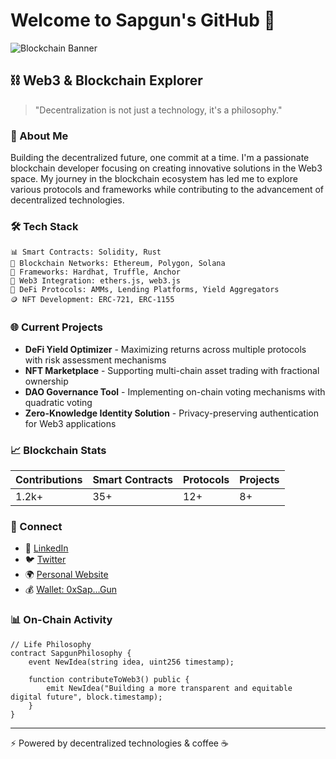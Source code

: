 # Welcome to Sapgun's GitHub 🚀

![Blockchain Banner](https://via.placeholder.com/800x200?text=Blockchain+Developer)

## ⛓️ Web3 & Blockchain Explorer

> "Decentralization is not just a technology, it's a philosophy."

### 🔮 About Me

Building the decentralized future, one commit at a time. I'm a passionate blockchain developer focusing on creating innovative solutions in the Web3 space. My journey in the blockchain ecosystem has led me to explore various protocols and frameworks while contributing to the advancement of decentralized technologies.

### 🛠️ Tech Stack

```
📊 Smart Contracts: Solidity, Rust
🔄 Blockchain Networks: Ethereum, Polygon, Solana
🌉 Frameworks: Hardhat, Truffle, Anchor
🔌 Web3 Integration: ethers.js, web3.js
🔐 DeFi Protocols: AMMs, Lending Platforms, Yield Aggregators
🪙 NFT Development: ERC-721, ERC-1155
```

### 🌐 Current Projects

- **DeFi Yield Optimizer** - Maximizing returns across multiple protocols with risk assessment mechanisms
- **NFT Marketplace** - Supporting multi-chain asset trading with fractional ownership
- **DAO Governance Tool** - Implementing on-chain voting mechanisms with quadratic voting
- **Zero-Knowledge Identity Solution** - Privacy-preserving authentication for Web3 applications

### 📈 Blockchain Stats

| Contributions | Smart Contracts | Protocols | Projects |
|---------------|----------------|-----------|----------|
| 1.2k+ | 35+ | 12+ | 8+ |

### 🔗 Connect

- 💼 [LinkedIn](#)
- 🐦 [Twitter](#)
- 🌍 [Personal Website](#)
- 💰 [Wallet: 0xSap...Gun](#)

### 📊 On-Chain Activity

```solidity
// Life Philosophy
contract SapgunPhilosophy {
    event NewIdea(string idea, uint256 timestamp);
    
    function contributeToWeb3() public {
        emit NewIdea("Building a more transparent and equitable digital future", block.timestamp);
    }
}
```

---

⚡ Powered by decentralized technologies & coffee ☕
